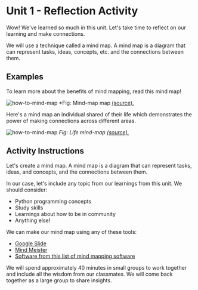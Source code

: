 # Unit 1 - Reflection Activity

Wow! We've learned so much in this unit. Let's take time to reflect on our learning and make connections.

We will use a technique called a mind map. A mind map is a diagram that can represent tasks, ideas, concepts, etc. and the connections between them. 

## Examples

To learn more about the benefits of mind mapping, read this mind map!

![how-to-mind-map](../assets/unit-1-reflection-mind-map.jpeg)
*Fig: Mind-map map [(source).](https://www.mindmeister.com/blog/wp-content/uploads/2015/01/MindMapping_mindmap_handdrawn.png)


Here's a mind map an individual shared of their life which demonstrates the power of making connections across different areas.

![how-to-mind-map](../assets/unit-1-reflection-my-life-mind-map.jpeg)
*Fig: Life mind-map [(source).](http://emmacookbehaviourandenvironment.blogspot.com/)*

## Activity Instructions

Let's create a mind map. A mind map is a diagram that can represent tasks, ideas, and concepts, and the connections between them.

In our case, let's include any topic from our learnings from this unit. We should consider:
- Python programming concepts
- Study skills
- Learnings about how to be in community
- Anything else!

We can make our mind map using any of these tools:
- [Google Slide](https://www.google.com/slides/about/)
- [Mind Meister](https://www.mindmeister.com/)
- [Software from this list of mind mapping software](https://zapier.com/blog/best-mind-mapping-software/)

We will spend approximately 40 minutes in small groups to work together and include all the wisdom from our classmates. We will come back together as a large group to share insights.
